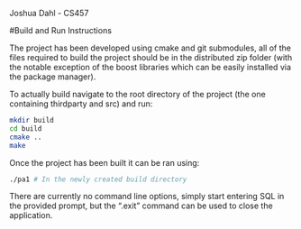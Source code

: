 Joshua Dahl - CS457

#Build and Run Instructions

The project has been developed using cmake and git submodules, all of the files required to build the project should be in the distributed zip folder (with the notable exception of the boost libraries which can be easily installed via the package manager).

To actually build navigate to the root directory of the project (the one containing thirdparty and src) and run:

```bash
mkdir build
cd build
cmake ..
make
```

Once the project has been built it can be ran using:

```bash
./pa1 # In the newly created build directory
```

There are currently no command line options, simply start entering SQL in the provided prompt, but the “.exit” command can be used to close the application.
